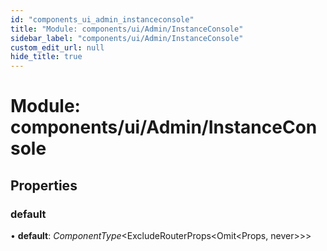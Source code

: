 ```yaml
---
id: "components_ui_admin_instanceconsole"
title: "Module: components/ui/Admin/InstanceConsole"
sidebar_label: "components/ui/Admin/InstanceConsole"
custom_edit_url: null
hide_title: true
---
```


# Module: components/ui/Admin/InstanceConsole

## Properties

### default

• **default**: *ComponentType*<ExcludeRouterProps<Omit<Props, never\>\>\>
